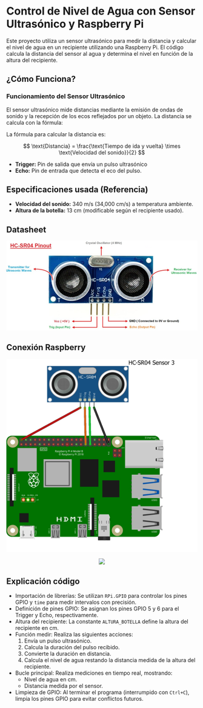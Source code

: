 # Control de Nivel de Agua con Sensor Ultrasónico y Raspberry Pi
Este proyecto utiliza un sensor ultrasónico para medir la distancia y calcular el nivel de agua en un recipiente utilizando una Raspberry Pi. El código calcula la distancia del sensor al agua y determina el nivel en función de la altura del recipiente.

## ¿Cómo Funciona?
### Funcionamiento del Sensor Ultrasónico
El sensor ultrasónico mide distancias mediante la emisión de ondas de sonido y la recepción de los ecos reflejados por un objeto. La distancia se calcula con la fórmula:

La fórmula para calcular la distancia es:

$$
\text{Distancia} = \frac{\text{Tiempo de ida y vuelta} \times \text{Velocidad del sonido}}{2}
$$

- **Trigger:** Pin de salida que envía un pulso ultrasónico
- **Echo:** Pin de entrada que detecta el eco del pulso.

## Especificaciones usada (Referencia)
- **Velocidad del sonido:** 340 m/s (34,000 cm/s) a temperatura ambiente.
- **Altura de la botella:** 13 cm (modificable según el recipiente usado).

## Datasheet

<p align="center">
    <img src="IMG\sonic.png">
</p>

## Conexión Raspberry 

<p align="center">
    <img src="IMG\ultrasonic.png">
</p>
<p align="center">
    <img src="IMG\Ultrasonic_esquemático.png">
</p>

## Explicación código

- Importación de librerías: Se utilizan `RPi.GPIO` para controlar los pines GPIO y `time` para medir intervalos con precisión.
- Definición de pines GPIO: Se asignan los pines GPIO 5 y 6 para el Trigger y Echo, respectivamente.
- Altura del recipiente: La constante `ALTURA_BOTELLA` define la altura del recipiente en cm.
- Función medir: Realiza las siguientes acciones:
    1. Envía un pulso ultrasónico.
    2. Calcula la duración del pulso recibido.
    3. Convierte la duración en distancia.
    4. Calcula el nivel de agua restando la distancia medida de la altura del recipiente.
- Bucle principal: Realiza mediciones en tiempo real, mostrando:
    - Nivel de agua en cm.
    - Distancia medida por el sensor.
- Limpieza de GPIO: Al terminar el programa (interrumpido con `Ctrl+C`), limpia los pines GPIO para evitar conflictos futuros.